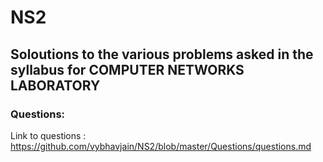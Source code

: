 # NS2

## Soloutions to the various problems asked in the syllabus for COMPUTER NETWORKS LABORATORY

### Questions:
Link to questions : https://github.com/vybhavjain/NS2/blob/master/Questions/questions.md
